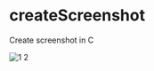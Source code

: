 # createScreenshot
Create screenshot in C

![1 2](https://github.com/impr0ver/createScreenshot/assets/146122577/b89839b6-0675-4120-bd3b-98327b08a568)

